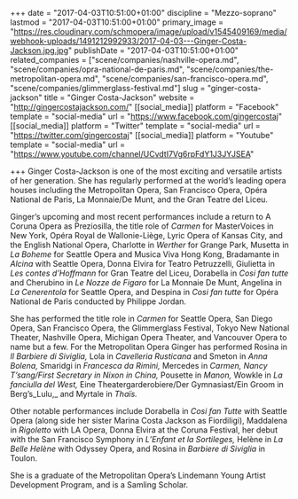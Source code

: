 +++
date = "2017-04-03T10:51:00+01:00"
discipline = "Mezzo-soprano"
lastmod = "2017-04-03T10:51:00+01:00"
primary_image = "https://res.cloudinary.com/schmopera/image/upload/v1545409169/media/webhook-uploads/1491212992933/2017-04-03---Ginger-Costa-Jackson.jpg.jpg"
publishDate = "2017-04-03T10:51:00+01:00"
related_companies = ["scene/companies/nashville-opera.md", "scene/companies/opra-national-de-paris.md", "scene/companies/the-metropolitan-opera.md", "scene/companies/san-francisco-opera.md", "scene/companies/glimmerglass-festival.md"]
slug = "ginger-costa-jackson"
title = "Ginger Costa-Jackson"
website = "http://gingercostajackson.com/"
[[social_media]]
platform = "Facebook"
template = "social-media"
url = "https://www.facebook.com/gingercostaj"
[[social_media]]
platform = "Twitter"
template = "social-media"
url = "https://twitter.com/gingercostaj"
[[social_media]]
platform = "Youtube"
template = "social-media"
url = "https://www.youtube.com/channel/UCvdtI7Vg6rpFdY1J3JYJSEA"

+++
Ginger Costa-Jackson is one of the most exciting and versatile artists of her generation. She has regularly performed at the world’s leading opera houses including the Metropolitan Opera, San Francisco Opera, Opéra National de Paris, La Monnaie/De Munt, and the Gran Teatre del Liceu.

Ginger’s upcoming and most recent performances include a return to A Coruna Opera as Preziosilla, the title role of _Carmen_ for MasterVoices in New York, Opéra Royal de Wallonie-Liège, Lyric Opera of Kansas City, and the English National Opera, Charlotte in _Werther_ for Grange Park, Musetta in _La Boheme_ for Seattle Opera and Musica Viva Hong Kong, Bradamante in _Alcina_ with Seattle Opera, Donna Elvira for Teatro Petruzzelli, Giulietta in _Les contes d’Hoffmann_ for Gran Teatre del Liceu, Dorabella in _Cosi fan tutte_ and Cherubino in _Le Nozze de Figaro_ for La Monnaie De Munt, Angelina in _La Cenerentola_ for Seattle Opera, and Despina in _Cosi fan tutte_ for Opéra National de Paris conducted by Philippe Jordan.

She has performed the title role in _Carmen_ for Seattle Opera, San Diego Opera, San Francisco Opera, the Glimmerglass Festival, Tokyo New National Theater, Nashville Opera, Michigan Opera Theater, and Vancouver Opera to name but a few. For the Metropolitan Opera Ginger has performed Rosina in _Il Barbiere di Siviglia,_ Lola in _Cavelleria Rusticana_ and Smeton in _Anna Bolena,_ Smaridgi in _Francesca da Rimini,_ Mercedes in _Carmen, Nancy T’sang/First Secretary in Nixon in China,_ Pousette in _Manon,_ Wowkle in _La fanciulla del West,_ Eine Theatergarderobiere/Der Gymnasiast/Ein Groom in Berg’s_Lulu,_ and Myrtale in _Thaïs._

Other notable performances include Dorabella in _Cosi fan Tutte_ with Seattle Opera (along side her sister Marina Costa Jackson as Fiordiligi), Maddalena in _Rigoletto_ with LA Opera, Donna Elvira at the Coruna Festival, her debut with the San Francisco Symphony in _L’Enfant et la Sortileges,_ Helène in _La Belle Helène_ with Odyssey Opera, and Rosina in _Barbiere di Siviglia_ in Toulon.

She is a graduate of the Metropolitan Opera’s Lindemann Young Artist Development Program, and is a Samling Scholar.